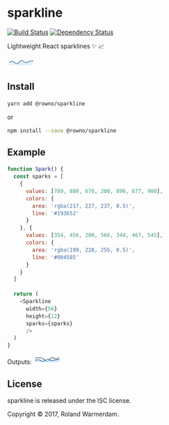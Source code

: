 # sparkline

[![Build Status](https://travis-ci.org/Rowno/sparkline.svg?branch=master)](https://travis-ci.org/Rowno/sparkline)
[![Dependency Status](https://david-dm.org/Rowno/sparkline/status.svg)](https://david-dm.org/Rowno/sparkline)

Lightweight React sparklines ✨ 📈

![Example sparkline](example1.png)


## Install

```sh
yarn add @rowno/sparkline
```
or
```sh
npm install --save @rowno/sparkline
```

## Example

```js
function Spark() {
  const sparks = [
    {
      values: [789, 880, 676, 200, 890, 677, 900],
      colors: {
        area: 'rgba(217, 227, 237, 0.5)',
        line: '#193652'
      }
    }, {
      values: [354, 456, 200, 566, 344, 467, 545],
      colors: {
        area: 'rgba(199, 228, 255, 0.5)',
        line: '#004585'
      }
    }
  ]

  return (
    <Sparkline
      width={56}
      height={12}
      sparks={sparks}
      />
  )
}
```

Outputs: ![Example output](example2.png)


## License

sparkline is released under the ISC license.

Copyright © 2017, Roland Warmerdam.
